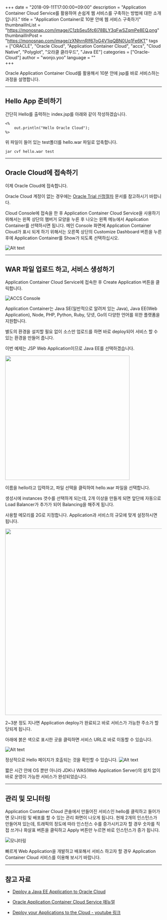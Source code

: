 +++
date = "2018-09-11T17:00:00+09:00"
description = "Application Container Cloud Service를 활용하여 손쉽게 웹 서비스를 구축하는 방법에 대한 소개입니다."
title = "Application Container로 10분 안에 웹 서비스 구축하기"
thumbnailInList = "https://monosnap.com/image/C1zbSeu5fc6l78BLY3qFwSZqmPe8EQ.png"
thumbnailInPost = "https://monosnap.com/image/zXNhrnRIf67oG4V1iqQBN0Uq1Fe6KT"
tags = ["ORACLE", "Oracle Cloud", "Application Container Cloud", "accs", "Cloud Native", "Polyglot", "오라클 클라우드", "Java EE"]
categories = ["Oracle-Cloud"]
author = "wonjo.yoo"
language = ""  
+++

Oracle Application Container Cloud를 활용해서 10분 안에 jsp를 바로 서비스하는 과정을 설명합니다.

***
## Hello App 준비하기 
간단히 Hello를 출력하는 index.jsp를 아래와 같이 작성하겠습니다.
<pre><code><%
	out.println("Hello Oracle Cloud");
%>
</code></pre>
위 파일이 들어 있는 test폴더를 hello.war 파일로 압축합니다.
<pre><code>jar cvf hello.war test
</code></pre>

***
## Oracle Cloud에 접속하기
이제 Oracle Cloud에 접속합니다.

Oracle Cloud 계정이 없는 경우에는 [Oracle Trial 신청절차](http://www.oracloud.kr/post/oracle_cloud_trial/) 문서를 참고하시기 바랍니다.

Cloud Console에 접속을 한 후 Application Container Cloud Service을 사용하기 위해서는 왼쪽 상단의 햄버거 모양을 누른 후 나오는 왼쪽 메뉴에서 Application Container를 선택하시면 됩니다.
메인 Console 화면에 Application Container Cloud가 표시 되게 하기 위해서는 오른쪽 상단의 Customize Dashboard 버튼을 누른 후에 Application Container를 Show가 되도록 선택하십시오.

![Alt text](https://monosnap.com/image/LIGkJ4WygoYBQUMkKvbMOkK0ztHPSM.png)

***
## WAR 파일 업로드 하고, 서비스 생성하기
Application Container Cloud Service에 접속한 후 Create Application 버튼을 클릭합니다.
 
![ACCS Console](https://monosnap.com/image/TpZHnDnQkA994lplcHGpvIhZfNXqXU.png)

Application Container는 Java SE(일반적으로 알려져 있는 Java), Java EE(Web Application), Node, PHP, Python, Ruby, 닷넷, Go의 다양한 언어를 위한 플랫폼을 지원합니다. 

별도의 환경을 설치할 필요 없이 소스만 업로드를 하면 바로 deploy되어 서비스 할 수 있는 환경을 만들어 줍니다.

이번 예제는 JSP Web Application이므로 Java EE를 선택하겠습니다.

<img src="https://monosnap.com/image/yKmANQHhR6x72l77GR1l0Fsym180Ib.png" width=400>

이름을 hello라고 입력하고, 파일 선택을 클릭하여 hello.war 파일을 선택합니다.

생성시에 instances 갯수를 선택하게 되는데, 2개 이상을 만들게 되면 앞단에 자동으로 Load Balancer가 추가가 되어 Balancing을 해주게 됩니다. 

사용할 메모리를 2G로 지정합니다. Application과 서비스의 규모에 맞게 설정하시면 됩니다.

<img src="https://monosnap.com/image/mCIMdSRrScQvzojQSTFHXGc6hPdDVe.png" width=600>

2~3분 정도 지나면 Application deploy가 완료되고 바로 서비스가 가능한 주소가 할당되게 됩니다.

아래에 붉은 색으로 표시한 곳을 클릭하면 서비스 URL로 바로 이동할 수 있습니다.

![Alt text](https://monosnap.com/image/4NDkNuZl6mLoxmPjBlFsUowhwUPFCD.png)

정상적으로 Hello 페이지가 호출되는 것을 확인할 수 있습니다.
![Alt text](https://monosnap.com/image/6YLl1VnObhym5lXphPFyiSbB08ATmg.png)

짧은 시간 안에 OS 뿐만 아니라 JDK나 WAS(Web Application Server)의 설치 없이 바로 운영이 가능한 서비스가 완성되었습니다.

***
## 관리 및 모니터링
Application Container Cloud 콘솔에서 만들어진 서비스인 hello를 클릭하고 들어가면 모니터링 및 배포를 할 수 있는 관리 화면이 나오게 됩니다.
현재 2개의 인스턴스가 만들어져 있는데, 트래픽의 정도에 따라 인스턴스 수를 증가시키고자 할 경우 숫자를 직접 쓰거나 화살표 버튼을 클릭하고 Apply 버튼만 누르면 바로 인스턴스가 증가 됩니다.

![모니터링](https://monosnap.com/image/eUUw3PohUAGyU7MW1Z7Ysg2d73fH4l.png)

빠르게 Web Application을 개발하고 배포해서 서비스 하고자 할 경우 Application Container Cloud 서비스를 이용해 보시기 바랍니다.

***
## 참고 자료
- [Deploy a Java EE Application to Oracle Cloud](http://www.oracle.com/webfolder/technetwork/tutorials/obe/cloud/apaas/javaEE/java-ee-basic-accs/java-ee-basic-accs.html)

- [Oracle Application Container Cloud Service 매뉴얼](https://docs.oracle.com/en/cloud/paas/app-container-cloud/index.html)

- [Deploy your Applications to the Cloud - youtube 링크](https://www.youtube.com/watch?v=NqeuyUuuXrU)
